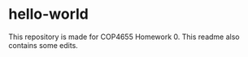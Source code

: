 # hello-world
This repository is made for COP4655 Homework 0.
This readme also contains some edits.
